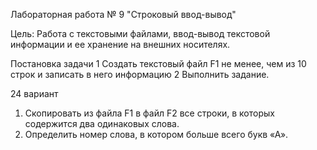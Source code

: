 Лабораторная работа № 9
"Строковый ввод-вывод"

Цель: Работа с текстовыми файлами, ввод-вывод текстовой
информации и ее хранение на внешних носителях.

 Постановка задачи
1 Создать текстовый файл F1 не менее, чем из 10 строк и
записать в него информацию
2 Выполнить задание.

24 вариант
1) Скопировать из файла F1 в файл F2 все строки, в которых
содержится два одинаковых слова.
2) Определить номер слова, в котором больше всего букв
«А».
